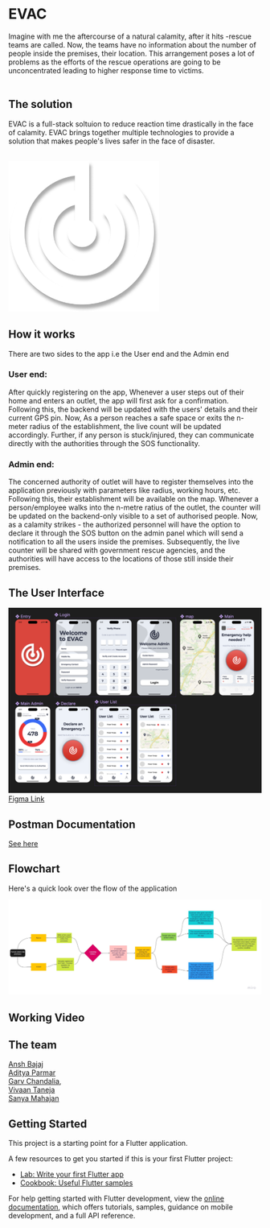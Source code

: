 # EVAC
Imagine with me the aftercourse of a natural calamity, after it hits -rescue teams are called. Now, the teams have no information about the number of people inside the premises, their location. This arrangement poses a lot of problems as the efforts of the rescue operations are going to be unconcentrated leading to higher response time to victims.  
</br>

## The solution
EVAC is a full-stack soltuion to reduce reaction time drastically in the face of calamity. EVAC brings together multiple technologies to provide a solution that makes people's lives safer in the face of disaster. 

</br>

<img src="assets/images/logo.png" width="300" height="300">

## How it works
There are two sides to the app i.e the User end and the Admin end</br>

### User end:</br>
After quickly registering on the app, Whenever a user steps out of their home and enters an outlet, the app will first ask for a confirmation. Following this, the backend will be updated with the users' details and their current GPS pin. Now, As a person reaches a safe space or exits the n-meter radius of the establishment, the live count will be updated accordingly. Further, if any person is stuck/injured, they can communicate directly with the authorities through the SOS functionality.

### Admin end:</br>
The concerned authority of outlet will have to register themselves into the application previously with parameters like radius, working hours, etc. Following this, their establishment will be available on the map. Whenever a person/employee walks into the n-metre ratius of the outlet, the counter will be updated on the backend-only visible to a set of authorised people. Now, as a calamity strikes - the authorized personnel will have the option to declare it through the SOS button on the admin panel which will send a notification to all the users inside the premises. Subsequently, the live counter will be shared with government rescue agencies, and the authorities will have access to the locations of those still inside their premises. 

## The User Interface
![](assets/images/UI.png)
[Figma Link](https://www.figma.com/file/MAtUtfaNrO8046rKTbMuzN/Evac-UI?node-id=0%3A1&t=U4yyFGktMeP1OgVd-0)


## Postman Documentation
[See here](https://documenter.getpostman.com/view/21822026/2s93CPqsJH)

## Flowchart
Here's a quick look over the flow of the application</br>

![](assets/images/FlowChart.jpg)

## Working Video


## The team 
[Ansh Bajaj](https://github.com/anshb7) </br>
[Aditya Parmar](https://github.com/Balerion123) </br>
[Garv Chandalia](https://github.com/grc-04),</br>
[Vivaan Taneja](https://https://github.com/vivaantaneja)</br>
[Sanya Mahajan](https://https://github.com/sanya_mahajan)


## Getting Started

This project is a starting point for a Flutter application.

A few resources to get you started if this is your first Flutter project:

- [Lab: Write your first Flutter app](https://docs.flutter.dev/get-started/codelab)
- [Cookbook: Useful Flutter samples](https://docs.flutter.dev/cookbook)

For help getting started with Flutter development, view the
[online documentation](https://docs.flutter.dev/), which offers tutorials,
samples, guidance on mobile development, and a full API reference.
